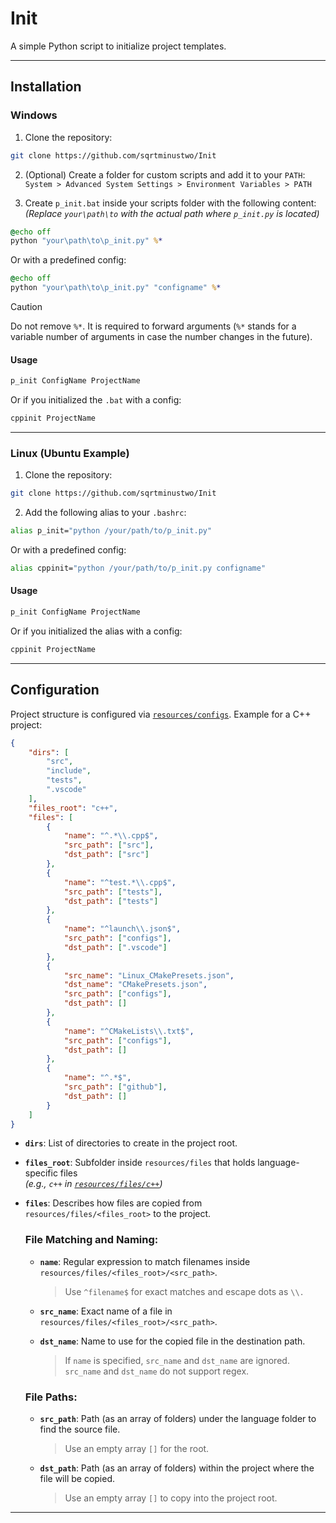 # Init

A simple Python script to initialize project templates.

---

## Installation

### Windows

1. Clone the repository:
```bash
git clone https://github.com/sqrtminustwo/Init
```

2. (Optional) Create a folder for custom scripts and add it to your `PATH`:  
`System > Advanced System Settings > Environment Variables > PATH`

3. Create `p_init.bat` inside your scripts folder with the following content:  
*(Replace `your\path\to` with the actual path where `p_init.py` is located)*

```bat
@echo off
python "your\path\to\p_init.py" %*
```

Or with a predefined config:
```bat
@echo off
python "your\path\to\p_init.py" "configname" %*
```

> [!CAUTION]
> Do not remove `%*`. It is required to forward arguments (`%*` stands for a variable number of arguments in case the number changes in the future).

#### Usage
```bash
p_init ConfigName ProjectName
```

Or if you initialized the `.bat` with a config:
```bash
cppinit ProjectName
```

---

### Linux (Ubuntu Example)

1. Clone the repository:
```bash
git clone https://github.com/sqrtminustwo/Init
```

2. Add the following alias to your `.bashrc`:
```bash
alias p_init="python /your/path/to/p_init.py"
```

Or with a predefined config:
```bash
alias cppinit="python /your/path/to/p_init.py configname"
```

#### Usage
```bash
p_init ConfigName ProjectName
```

Or if you initialized the alias with a config:
```bash
cppinit ProjectName
```

---

## Configuration

Project structure is configured via [`resources/configs`](resources/configs). Example for a C++ project:

```json
{
    "dirs": [
        "src",
        "include", 
        "tests",
        ".vscode"
    ],
    "files_root": "c++",
    "files": [
        {
            "name": "^.*\\.cpp$",
            "src_path": ["src"],
            "dst_path": ["src"]
        },
        {
            "name": "^test.*\\.cpp$",
            "src_path": ["tests"],
            "dst_path": ["tests"]
        },
        {
            "name": "^launch\\.json$",
            "src_path": ["configs"],
            "dst_path": [".vscode"]
        },
        {
            "src_name": "Linux_CMakePresets.json",
            "dst_name": "CMakePresets.json",
            "src_path": ["configs"],
            "dst_path": []
        },
        {
            "name": "^CMakeLists\\.txt$",
            "src_path": ["configs"],
            "dst_path": []
        },
        {
            "name": "^.*$",
            "src_path": ["github"],
            "dst_path": []
        }
    ]
}
```

- **`dirs`**: List of directories to create in the project root.

- **`files_root`**: Subfolder inside `resources/files` that holds language-specific files  
  _(e.g., `c++` in [`resources/files/c++`](resources/files/c++))_

- **`files`**: Describes how files are copied from `resources/files/<files_root>` to the project.

  ### File Matching and Naming:
  - **`name`**: Regular expression to match filenames inside `resources/files/<files_root>/<src_path>`.  
    > Use `^filename$` for exact matches and escape dots as `\\.`

  - **`src_name`**: Exact name of a file in `resources/files/<files_root>/<src_path>`.  
  - **`dst_name`**: Name to use for the copied file in the destination path.  
    > If `name` is specified, `src_name` and `dst_name` are ignored.  
    > `src_name` and `dst_name` do not support regex.

  ### File Paths:
  - **`src_path`**: Path (as an array of folders) under the language folder to find the source file.  
    > Use an empty array `[]` for the root.

  - **`dst_path`**: Path (as an array of folders) within the project where the file will be copied.  
    > Use an empty array `[]` to copy into the project root.

---
